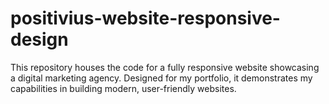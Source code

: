 # positivius-website-responsive-design
This repository houses the code for a fully responsive website showcasing a digital marketing agency.  Designed for my portfolio, it demonstrates my capabilities in building modern, user-friendly websites.
